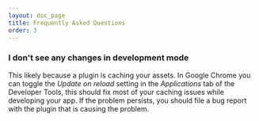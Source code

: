 ```yaml
---
layout: doc_page
title: Frequently Asked Questions
order: 3
---
```


### I don't see any changes in development mode

This likely because a plugin is caching your assets. In Google Chrome you can
toggle the _Update on reload_ setting in the _Applications_ tab of the Developer
Tools, this should fix most of your caching issues while developing your app. If
the problem persists, you should file a bug report with the plugin that is
causing the problem.
